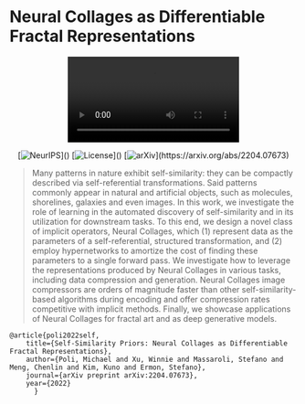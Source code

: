 # Neural Collages as Differentiable Fractal Representations

<p align="center">
<video src="media/CollageSteps.mp4">
</p>
<div align="center">
      
[![NeurIPS](https://img.shields.io/badge/NeurIPS-2022-red.svg?)]()
[![License](https://img.shields.io/badge/License-MIT-black.svg?)]()
[![arXiv](https://img.shields.io/badge/arXiv-2204.07673-purple.svg?)](https://arxiv.org/abs/2204.07673)

</div>

> Many patterns in nature exhibit self-similarity: they can be compactly described via self-referential transformations. Said patterns commonly appear in natural and artificial objects, such as molecules, shorelines, galaxies and even images. In this work, we investigate the role of learning in the automated discovery of self-similarity and in its utilization for downstream tasks. To this end, we design a novel class of implicit operators, Neural Collages, which (1) represent data as the parameters of a self-referential, structured transformation, and (2) employ hypernetworks to amortize the cost of finding these parameters to a single forward pass. We investigate how to leverage the representations produced by Neural Collages in various tasks, including data compression and generation. Neural Collages image compressors are orders of magnitude faster than other self-similarity-based algorithms during encoding and offer compression rates competitive with implicit methods. Finally, we showcase applications of Neural Collages for fractal art and as deep generative models.

```
@article{poli2022self,
    title={Self-Similarity Priors: Neural Collages as Differentiable Fractal Representations},
    author={Poli, Michael and Xu, Winnie and Massaroli, Stefano and Meng, Chenlin and Kim, Kuno and Ermon, Stefano}, 
    journal={arXiv preprint arXiv:2204.07673}, 
    year={2022}
      }
```


